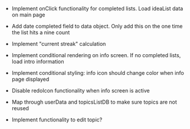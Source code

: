 <!-- - Fix add list functionality: only ADD NEW list when list is completed. setNineideasUserData should only add a field if the TOPIC is new -->

- Implement onClick functionality for completed lists. Load ideaList data on main page

- Add date completed field to data object. Only add this on the one time the list hits a nine count

- Implement "current streak" calculation

- Implement conditional rendering on info screen. If no completed lists, load intro information
- Implement conditional styling: info icon should change color when info page displayed
- Disable redoIcon functionality when info screen is active
- Map through userData and topicsListDB to make sure topics are not reused
- Implement functionality to edit topic?
